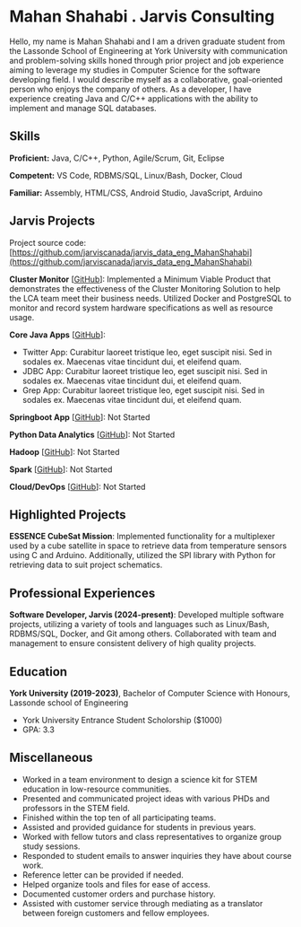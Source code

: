 # Mahan Shahabi . Jarvis Consulting

Hello, my name is Mahan Shahabi and I am a driven graduate student from the Lassonde School of Engineering at York University with communication and problem-solving skills honed through prior project and job experience aiming to leverage my studies in Computer Science for the software developing field. I would describe myself as a collaborative, goal-oriented person who enjoys the company of others. As a developer, I have experience creating Java and C/C++ applications with the ability to implement and manage SQL databases.

## Skills

**Proficient:** Java, C/C++, Python, Agile/Scrum, Git, Eclipse

**Competent:** VS Code, RDBMS/SQL, Linux/Bash, Docker, Cloud

**Familiar:** Assembly, HTML/CSS, Android Studio, JavaScript, Arduino

## Jarvis Projects

Project source code: [https://github.com/jarviscanada/jarvis_data_eng_MahanShahabi](https://github.com/jarviscanada/jarvis_data_eng_MahanShahabi)


**Cluster Monitor** [[GitHub](https://github.com/jarviscanada/jarvis_data_eng_MahanShahabi/tree/master/linux_sql)]: Implemented a Minimum Viable Product that demonstrates the effectiveness of the Cluster Monitoring Solution to help the LCA team meet their business needs. Utilized Docker and PostgreSQL to monitor and record system hardware specifications as well as resource usage.

**Core Java Apps** [[GitHub](https://github.com/jarviscanada/jarvis_data_eng_MahanShahabi/tree/master/core_java)]:
      
  - Twitter App: Curabitur laoreet tristique leo, eget suscipit nisi. Sed in sodales ex. Maecenas vitae tincidunt dui, et eleifend quam.
  - JDBC App: Curabitur laoreet tristique leo, eget suscipit nisi. Sed in sodales ex. Maecenas vitae tincidunt dui, et eleifend quam.
  - Grep App: Curabitur laoreet tristique leo, eget suscipit nisi. Sed in sodales ex. Maecenas vitae tincidunt dui, et eleifend quam.

**Springboot App** [[GitHub](https://github.com/jarviscanada/jarvis_data_eng_MahanShahabi/tree/master/springboot)]: Not Started

**Python Data Analytics** [[GitHub](https://github.com/jarviscanada/jarvis_data_eng_MahanShahabi/tree/master/python_data_anlytics)]: Not Started

**Hadoop** [[GitHub](https://github.com/jarviscanada/jarvis_data_eng_MahanShahabi/tree/master/hadoop)]: Not Started

**Spark** [[GitHub](https://github.com/jarviscanada/jarvis_data_eng_MahanShahabi/tree/master/spark)]: Not Started

**Cloud/DevOps** [[GitHub](https://github.com/jarviscanada/jarvis_data_eng_MahanShahabi/tree/master/cloud_devops)]: Not Started


## Highlighted Projects
**ESSENCE CubeSat Mission**: Implemented functionality for a multiplexer used by a cube satellite in space  to retrieve data from temperature sensors using C and Arduino. Additionally, utilized the SPI library with Python for retrieving data to suit project schematics.


## Professional Experiences

**Software Developer, Jarvis (2024-present)**: Developed multiple software projects, utilizing a variety of tools and languages such as Linux/Bash, RDBMS/SQL, Docker, and Git among others. Collaborated with team and management to ensure consistent delivery of high quality projects.


## Education
**York University (2019-2023)**, Bachelor of Computer Science with Honours, Lassonde school of Engineering
- York University Entrance Student Scholorship ($1000)
- GPA: 3.3


## Miscellaneous
- Worked in a team environment to design a science kit for STEM education in low-resource communities.
- Presented and communicated project ideas with various PHDs and professors in the STEM field.
- Finished within the top ten of all participating teams.
- Assisted and provided guidance for students in previous years.
- Worked with fellow tutors and class representatives to organize group study sessions.
- Responded to student emails to answer inquiries they have about course work.
- Reference letter can be provided if needed.
- Helped organize tools and files for ease of access.
- Documented customer orders and purchase history.
- Assisted with customer service through mediating as a translator between foreign customers and fellow employees.